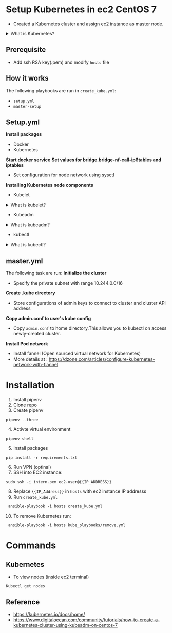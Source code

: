 # Setup Kubernetes in ec2 CentOS 7 

- Created a Kubernetes cluster and assign ec2 instance as master node.

<details>
<summary>What is Kubernetes?</summary>

      -Kubernetes is used for orchestration automates the deployment, management, scaling, and networking of containers
      -Deploy same application accross different environment without redesign(create microservices)
      - Automate and manage tasks such as: 
        - Configuration
        - Scheduling
        - Scaling and removing containers
        - Secure interaction between containers
        
![0*RHsNYkGi10fU5XUv](https://user-images.githubusercontent.com/50704452/115887959-b6700400-a452-11eb-9c74-d3d3315bdb59.png)

</details>

## Prerequisite
 - Add ssh RSA key(.pem) and modify `hosts` file

## How it works
The following playbooks are run in `create_kube.yml`:

 - `setup.yml`
 - `master-setup`

 ## Setup.yml

 **Install packages**
 - Docker
 - Kubernetes

 **Start docker service**
 **Set values for bridge.bridge-nf-call-ip6tables and iptables**
 -  Set configuration for node network using sysctl

 **Installing Kubernetes node components**
  - Kubelet
 <details>
 <summary>What is kubelet?</summary>
 <br>
 
    - Kubelet is the agent that runs on each node in the cluster.

    - Making sure each node is running expectedly. 

    - Communicates with master components to recieve commands to work.

    - Responsiblity include: run containers,network rules,port forwarding
</details>
  
  - Kubeadm

 <details>
 <summary>What is kubeadm?</summary>
 <br>

    - Kubeadm is a tool to create cluster by using commands "kubeadm init" and "kubeadm join"

 </details>


 
 - kubectl 
 <details>
 <summary>What is kubectl?</summary>

    - Kubectl command line interface to control Kubernetes cluster

 <br>
 </details>

 ## master.yml
 The following task are run:
 **Initialize the cluster**
 - Specify the private subnet with range 10.244.0.0/16
 
 **Create .kube directory**
 - Store configurations of admin keys to connect to cluster and cluster API address

**Copy admin.conf to user's kube config**
-   Copy `admin.conf` to home directory.This allows you to kubectl on access newly-created cluster.

**Install Pod network**
- Install fannel (Open sourced virtual network for Kubernetes)
- More details at : https://dzone.com/articles/configure-kubernetes-network-with-flannel



# Installation
1. Install pipenv
2. Clone repo
3. Create pipenv
```
pipenv --three
```

4. Activte virtual environment
```
pipenv shell
```
5. Install packages
```
pip install -r requirements.txt
```
6. Run VPN (optinal)
7. SSH into EC2 instance:

```
sudo ssh -i intern.pem ec2-user@{{IP_ADDRESS}}
```
8. Replace `{{IP_Address}}` in `hosts` with ec2 instance IP addresss 
9. Run `create_kube.yml`
```
 ansible-playbook -i hosts create_kube.yml
```
10. To remove Kubernetes run:

```
 ansible-playbook -i hosts kube_playbooks/remove.yml
```
# Commands

## Kubernetes

- To view nodes (inside ec2 terminal)
```
Kubectl get nodes
```
## Reference
- https://kubernetes.io/docs/home/
- https://www.digitalocean.com/community/tutorials/how-to-create-a-kubernetes-cluster-using-kubeadm-on-centos-7


